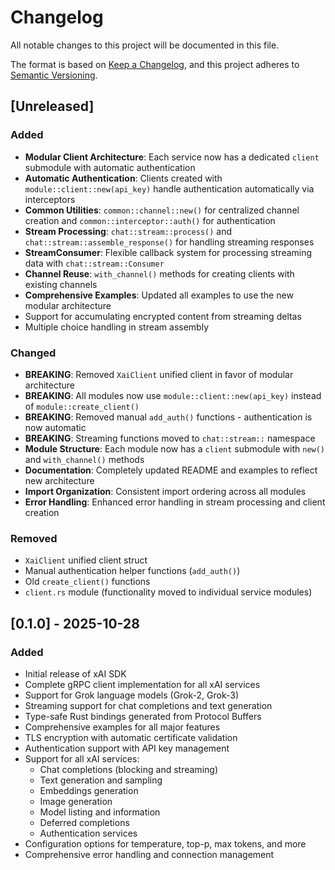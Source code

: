 # Changelog

All notable changes to this project will be documented in this file.

The format is based on [Keep a Changelog](https://keepachangelog.com/en/1.0.0/),
and this project adheres to [Semantic Versioning](https://semver.org/spec/v2.0.0.html).

## [Unreleased]

### Added
- **Modular Client Architecture**: Each service now has a dedicated `client` submodule with automatic authentication
- **Automatic Authentication**: Clients created with `module::client::new(api_key)` handle authentication automatically via interceptors
- **Common Utilities**: `common::channel::new()` for centralized channel creation and `common::interceptor::auth()` for authentication
- **Stream Processing**: `chat::stream::process()` and `chat::stream::assemble_response()` for handling streaming responses
- **StreamConsumer**: Flexible callback system for processing streaming data with `chat::stream::Consumer`
- **Channel Reuse**: `with_channel()` methods for creating clients with existing channels
- **Comprehensive Examples**: Updated all examples to use the new modular architecture
- Support for accumulating encrypted content from streaming deltas
- Multiple choice handling in stream assembly

### Changed
- **BREAKING**: Removed `XaiClient` unified client in favor of modular architecture
- **BREAKING**: All modules now use `module::client::new(api_key)` instead of `module::create_client()`
- **BREAKING**: Removed manual `add_auth()` functions - authentication is now automatic
- **BREAKING**: Streaming functions moved to `chat::stream::` namespace
- **Module Structure**: Each module now has a `client` submodule with `new()` and `with_channel()` methods
- **Documentation**: Completely updated README and examples to reflect new architecture
- **Import Organization**: Consistent import ordering across all modules
- **Error Handling**: Enhanced error handling in stream processing and client creation

### Removed
- `XaiClient` unified client struct
- Manual authentication helper functions (`add_auth()`)
- Old `create_client()` functions
- `client.rs` module (functionality moved to individual service modules)

## [0.1.0] - 2025-10-28

### Added
- Initial release of xAI SDK
- Complete gRPC client implementation for all xAI services
- Support for Grok language models (Grok-2, Grok-3)
- Streaming support for chat completions and text generation
- Type-safe Rust bindings generated from Protocol Buffers
- Comprehensive examples for all major features
- TLS encryption with automatic certificate validation
- Authentication support with API key management
- Support for all xAI services:
  - Chat completions (blocking and streaming)
  - Text generation and sampling
  - Embeddings generation
  - Image generation
  - Model listing and information
  - Deferred completions
  - Authentication services
- Configuration options for temperature, top-p, max tokens, and more
- Comprehensive error handling and connection management
